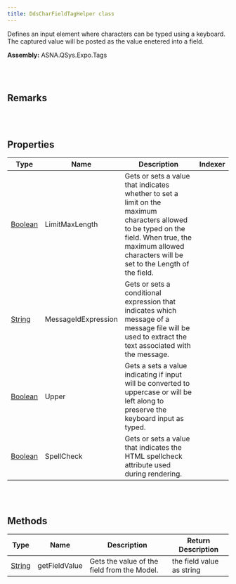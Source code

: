 ```yaml
---
title: DdsCharFieldTagHelper class
---
```


Defines an input element where characters can be typed using a keyboard. The captured value will be posted as the value enetered into a field.

**Assembly:** ASNA.QSys.Expo.Tags

<br>
<br>

## Remarks

<br>
<br>

## Properties

| Type | Name | Description | Indexer
| --- | --- | --- | --- 
| [Boolean](https://docs.microsoft.com/en-us/dotnet/api/system.boolean?view=net-5.0) | LimitMaxLength | Gets or sets a value that indicates whether to set a limit on the maximum characters allowed to be typed on the field. When true, the maximum allowed characters will be set to the Length of the field. | 
| [String](https://docs.microsoft.com/en-us/dotnet/api/system.string?view=net-5.0) | MessageIdExpression | Gets or sets a conditional expression that indicates which message of a message file will be used to extract the text associated with the message. | 
| [Boolean](https://docs.microsoft.com/en-us/dotnet/api/system.boolean?view=net-5.0) | Upper | Gets a sets a value indicating if input will be converted to uppercase or will be left along to preserve the keyboard input as typed. | 
| [Boolean](https://docs.microsoft.com/en-us/dotnet/api/system.boolean?view=net-5.0) | SpellCheck | Gets or sets a value that indicates the HTML spellcheck attribute used during rendering. | 

<br>
<br>

## Methods

| Type | Name | Description | Return Description 
| --- | --- | --- | --- 
| [String](https://docs.microsoft.com/en-us/dotnet/api/system.string?view=net-5.0) | getFieldValue | Gets the value of the field from the Model. | the field value as string

<br>
<br>

